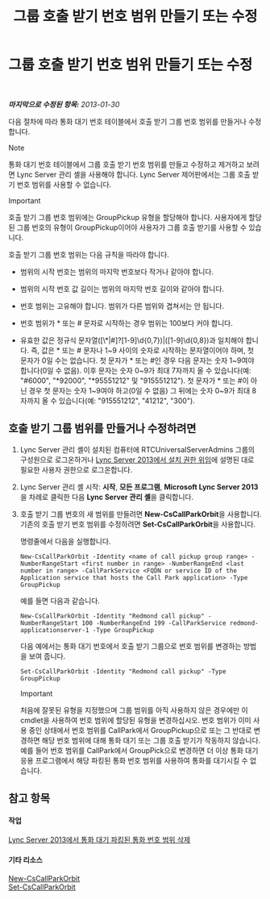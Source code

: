 ﻿---
title: 그룹 호출 받기 번호 범위 만들기 또는 수정
TOCTitle: 그룹 호출 받기 번호 범위 만들기 또는 수정
ms:assetid: 4b442b98-df6b-4e50-8254-b3be9cde21dd
ms:mtpsurl: https://technet.microsoft.com/ko-kr/library/JJ945627(v=OCS.15)
ms:contentKeyID: 52056846
ms.date: 08/10/2015
mtps_version: v=OCS.15
ms.translationtype: HT
---

# 그룹 호출 받기 번호 범위 만들기 또는 수정

 

_**마지막으로 수정된 항목:** 2013-01-30_

다음 절차에 따라 통화 대기 번호 테이블에서 호출 받기 그룹 번호 범위를 만들거나 수정합니다.


> [!NOTE]
> 통화 대기 번호 테이블에서 그룹 호출 받기 번호 범위를 만들고 수정하고 제거하고 보려면 Lync Server 관리 셸을 사용해야 합니다. Lync Server 제어판에서는 그룹 호출 받기 번호 범위를 사용할 수 없습니다.




> [!IMPORTANT]
> 호출 받기 그룹 번호 범위에는 GroupPickup 유형을 할당해야 합니다. 사용자에게 할당된 그룹 번호의 유형이 GroupPickup이어야 사용자가 그룹 호출 받기를 사용할 수 있습니다.



호출 받기 그룹 번호 범위는 다음 규칙을 따라야 합니다.

  - 범위의 시작 번호는 범위의 마지막 번호보다 작거나 같아야 합니다.

  - 범위의 시작 번호 값 길이는 범위의 마지막 번호 길이와 같아야 합니다.

  - 번호 범위는 고유해야 합니다. 범위가 다른 범위와 겹쳐서는 안 됩니다.

  - 번호 범위가 \* 또는 \# 문자로 시작하는 경우 범위는 100보다 커야 합니다.

  - 유효한 값은 정규식 문자열(\[\\\*|\#\]?\[1-9\]\\d{0,7})|(\[1-9\]\\d{0,8})과 일치해야 합니다. 즉, 값은 \* 또는 \# 문자나 1~9 사이의 숫자로 시작하는 문자열이어야 하며, 첫 문자가 0일 수는 없습니다. 첫 문자가 \* 또는 \#인 경우 다음 문자는 숫자 1~9여야 합니다(0일 수 없음). 이후 문자는 숫자 0~9가 최대 7자까지 올 수 있습니다(예: "\#6000", "\*92000", "\*95551212" 및 "915551212"). 첫 문자가 \* 또는 \#이 아닌 경우 첫 문자는 숫자 1~9여야 하고(0일 수 없음) 그 뒤에는 숫자 0~9가 최대 8자까지 올 수 있습니다(예: "915551212", "41212", "300").

## 호출 받기 그룹 범위를 만들거나 수정하려면

1.  Lync Server 관리 셸이 설치된 컴퓨터에 RTCUniversalServerAdmins 그룹의 구성원으로 로그온하거나 [Lync Server 2013에서 설치 권한 위임](lync-server-2013-delegate-setup-permissions.md)에 설명된 대로 필요한 사용자 권한으로 로그온합니다.

2.  Lync Server 관리 셸 시작: **시작**, **모든 프로그램**, **Microsoft Lync Server 2013**을 차례로 클릭한 다음 **Lync Server 관리 셸**을 클릭합니다.

3.  호출 받기 그룹 번호의 새 범위를 만들려면 **New-CsCallParkOrbit**을 사용합니다. 기존의 호출 받기 번호 범위를 수정하려면 **Set-CsCallParkOrbit**을 사용합니다.
    
    명령줄에서 다음을 실행합니다.
    
        New-CsCallParkOrbit -Identity <name of call pickup group range> -NumberRangeStart <first number in range> -NumberRangeEnd <last number in range> -CallParkService <FQDN or service ID of the Application service that hosts the Call Park application> -Type GroupPickup
    
    예를 들면 다음과 같습니다.
    
        New-CsCallParkOrbit -Identity "Redmond call pickup" -NumberRangeStart 100 -NumberRangeEnd 199 -CallParkService redmond-applicationserver-1 -Type GroupPickup
    
    다음 예에서는 통화 대기 번호에서 호출 받기 그룹으로 번호 범위를 변경하는 방법을 보여 줍니다.
    
        Set-CsCallParkOrbit -Identity "Redmond call pickup" -Type GroupPickup
    

    > [!IMPORTANT]
    > 처음에 잘못된 유형을 지정했으며 그룹 범위를 아직 사용하지 않은 경우에만 이 cmdlet을 사용하여 번호 범위에 할당된 유형을 변경하십시오. 번호 범위가 이미 사용 중인 상태에서 번호 범위를 CallPark에서 GroupPickup으로 또는 그 반대로 변경하면 해당 번호 범위에 대해 통화 대기 또는 그룹 호출 받기가 작동하지 않습니다. 예를 들어 번호 범위를 CallPark에서 GroupPick으로 변경하면 더 이상 통화 대기 응용 프로그램에서 해당 파킹된 통화 번호 범위를 사용하여 통화를 대기시킬 수 없습니다.



## 참고 항목

#### 작업

[Lync Server 2013에서 통화 대기 파킹된 통화 번호 범위 삭제](lync-server-2013-delete-a-call-park-orbit-range.md)  

#### 기타 리소스

[New-CsCallParkOrbit](https://docs.microsoft.com/en-us/powershell/module/skype/New-CsCallParkOrbit)  
[Set-CsCallParkOrbit](https://docs.microsoft.com/en-us/powershell/module/skype/Set-CsCallParkOrbit)

